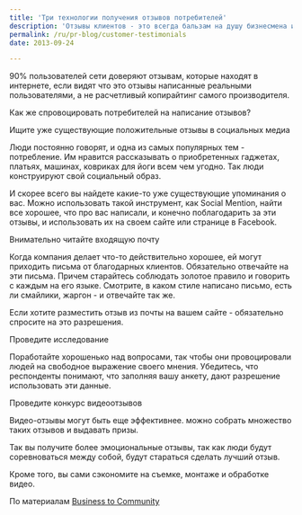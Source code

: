 ```yaml
---
title: 'Три технологии получения отзывов потребителей'
description: 'Отзывы клиентов - это всегда бальзам на душу бизнесмена и необходимый бензин для бизнеса. 90% пользователей сети доверяют отзывам, которые находят в интернете, если видят что это отзывы написанные реальными пользователями, а не расчетливый копирайтинг самого производителя.'
permalink: /ru/pr-blog/customer-testimonials
date: 2013-09-24

---
```


90% пользователей сети доверяют отзывам, которые находят в интернете, если видят что это отзывы написанные реальными пользователями, а не расчетливый копирайтинг самого производителя.

Как же спровоцировать потребителей на написание отзывов?

Ищите уже существующие положительные отзывы в социальных медиа

Люди постоянно говорят, и одна из самых популярных тем - потребление. Им нравится рассказывать о приобретенных гаджетах, платьях, машинах, ковриках для йоги всем чем угодно. Так люди конструируют свой социальный образ.

И скорее всего вы найдете какие-то уже существующие упоминания о вас. Можно использовать такой инструмент, как Social Mention, найти все хорошее, что  про вас написали, и конечно поблагодарить за эти отзывы, и использовать их на своем сайте или странице в Facebook.

Внимательно читайте входящую почту

Когда компания делает что-то действительно хорошее, ей могут приходить письма от благодарных клиентов. Обязательно отвечайте на эти письма. Причем старайтесь соблюдать золотое правило и говорить с каждым на его языке. Смотрите, в каком стиле написано письмо, есть ли смайлики, жаргон - и  отвечайте так же.

Если хотите разместить отзыв из почты на вашем сайте - обязательно спросите на это разрешения.

Проведите исследование

Поработайте хорошенько над вопросами, так чтобы они провоцировали людей на свободное выражение своего мнения. Убедитесь, что респонденты понимают, что заполняя вашу анкету, дают разрешение использовать эти данные.

Проведите конкурс видеоотзывов

Видео-отзывы могут быть еще эффективнее. можно собрать множество таких отзывов и выдавать призы.

Так вы получите более эмоциональные отзывы, так как люди будут соревноваться между собой, будут стараться сделать лучший отзыв.

Кроме того, вы сами сэкономите на съемке, монтаже и обработке видео.

По материалам <a href="http://www.business2community.com/customer-experience/4-strategies-getting-customer-testimonials-0640278"> Business to Community </a>

